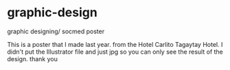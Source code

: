 # graphic-design
graphic designing/ socmed poster

This is a poster that I made last year. from the Hotel Carlito Tagaytay Hotel. I didn't put the Illustrator file and just jpg so you can only see the result of the design. thank you
